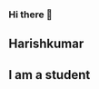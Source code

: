 ### Hi there 👋
## Harishkumar 
## I am a student


<!--
**HARISHKUMAR023/HARISHKUMAR023** is a ✨ _special_ ✨ repository because its `README.md` (this file) appears on your GitHub profile.

Here are some ideas to get you started:

- 🔭 I’m currently working on ...
- 🌱 I’m currently learning  new programming languages
- 👯 I’m looking to collaborate on ...
- 🤔 I’m looking for help with  ...
- 💬 Ask me about  tech questions
- 📫 How to reach me: 
- 😄 Pronouns: ...
- ⚡ Fun fact: ...
-->
